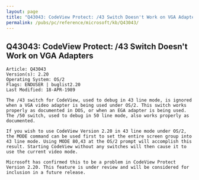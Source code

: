 ```yaml
---
layout: page
title: "Q43043: CodeView Protect: /43 Switch Doesn't Work on VGA Adapters"
permalink: /pubs/pc/reference/microsoft/kb/Q43043/
---
```


## Q43043: CodeView Protect: /43 Switch Doesn't Work on VGA Adapters

	Article: Q43043
	Version(s): 2.20
	Operating System: OS/2
	Flags: ENDUSER | buglist2.20
	Last Modified: 18-APR-1989
	
	The /43 switch for CodeView, used to debug in 43 line mode, is ignored
	when a VGA video adapter is being used under OS/2. This switch works
	properly as documented in DOS, or when an EGA adapter is being used.
	The /50 switch, used to debug in 50 line mode, also works properly as
	documented.
	
	If you wish to use CodeView Version 2.20 in 43 line mode under OS/2,
	the MODE command can be used first to set the entire screen group into
	43 line mode. Using MODE 80,43 at the OS/2 prompt will accomplish this
	result. Starting CodeView without any switches will then cause it to
	use the current video mode.
	
	Microsoft has confirmed this to be a problem in CodeView Protect
	Version 2.20. This feature is under review and will be considered for
	inclusion in a future release.
